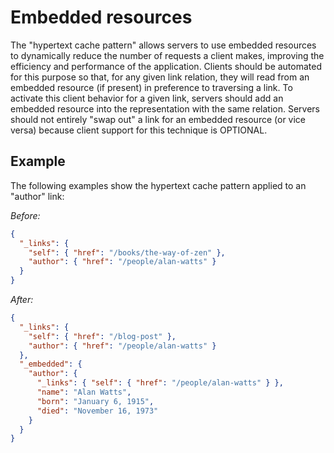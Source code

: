 # Embedded resources

The "hypertext cache pattern" allows servers to use embedded resources to dynamically reduce the number of requests a client makes, improving the efficiency and performance of the application.
Clients should be automated for this purpose so that, for any given link relation, they will read from an embedded resource (if present) in preference to traversing a link.
To activate this client behavior for a given link, servers should add an embedded resource into the representation with the same relation.
Servers should not entirely "swap out" a link for an embedded resource (or vice versa) because client support for this technique is OPTIONAL.

## Example

The following examples show the hypertext cache pattern applied to an "author" link:

_Before:_

```json
{
  "_links": {
    "self": { "href": "/books/the-way-of-zen" },
    "author": { "href": "/people/alan-watts" }
  }
}
```

_After:_

```json
{
  "_links": {
    "self": { "href": "/blog-post" },
    "author": { "href": "/people/alan-watts" }
  },
  "_embedded": {
    "author": {
      "_links": { "self": { "href": "/people/alan-watts" } },
      "name": "Alan Watts",
      "born": "January 6, 1915",
      "died": "November 16, 1973"
    }
  }
}
```
